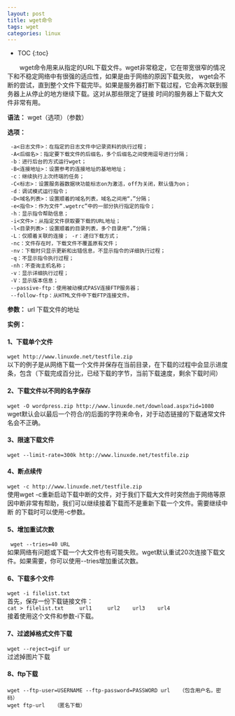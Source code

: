 ```yaml
---
layout: post
title: wget命令
tags: wget
categories: linux
---    
```

 
* TOC
{:toc}     

　　wget命令用来从指定的URL下载文件。wget非常稳定，它在带宽很窄的情况下和不稳定网络中有很强的适应性，如果是由于网络的原因下载失败，
wget会不断的尝试，直到整个文件下载完毕。如果是服务器打断下载过程，它会再次联到服务器上从停止的地方继续下载。这对从那些限定了链接
时间的服务器上下载大文件非常有用。    
        
**语法：**  wget（选项）（参数）    
    
**选项：**   
  ```
   -a<日志文件>：在指定的日志文件中记录资料的执行过程；          
   -A<后缀名>：指定要下载文件的后缀名，多个后缀名之间使用逗号进行分隔；    
   -b：进行后台的方式运行wget；    
   -B<连接地址>：设置参考的连接地址的基地地址；   
   -c：继续执行上次终端的任务；   
   -C<标志>：设置服务器数据块功能标志on为激活，off为关闭，默认值为on；   
   -d：调试模式运行指令；    
   -D<域名列表>：设置顺着的域名列表，域名之间用“，”分隔；     
   -e<指令>：作为文件“.wgetrc”中的一部分执行指定的指令；    
   -h：显示指令帮助信息；     
   -i<文件>：从指定文件获取要下载的URL地址；     
   -l<目录列表>：设置顺着的目录列表，多个目录用“，”分隔；    
   -L：仅顺着关联的连接； -r：递归下载方式；      
   -nc：文件存在时，下载文件不覆盖原有文件；   
   -nv：下载时只显示更新和出错信息，不显示指令的详细执行过程；     
   -q：不显示指令执行过程；   
   -nh：不查询主机名称；   
   -v：显示详细执行过程；    
   -V：显示版本信息；    
   --passive-ftp：使用被动模式PASV连接FTP服务器；    
   --follow-ftp：从HTML文件中下载FTP连接文件。
```
**参数：** url  下载文件的地址     
     
**实例：**   
#### 1、下载单个文件 
`wget http://www.linuxde.net/testfile.zip `      
以下的例子是从网络下载一个文件并保存在当前目录，在下载的过程中会显示进度条，包含（下载完成百分比，已经下载的字节，当前下载速度，剩余下载时间）
   
#### 2、下载文件以不同的名字保存   
`wget -O wordpress.zip http://www.linuxde.net/download.aspx?id=1080  `  
wget默认会以最后一个符合/的后面的字符来命令，对于动态链接的下载通常文件名会不正确。     

#### 3、限速下载文件   
`wget --limit-rate=300k http://www.linuxde.net/testfile.zip `   
   
#### 4、断点续传   
`wget -c http://www.linuxde.net/testfile.zip  `  
 使用wget -c重新启动下载中断的文件，对于我们下载大文件时突然由于网络等原因中断非常有帮助，我们可以继续接着下载而不是重新下载一个文件。需要继续中断
 的下载时可以使用-c参数。   
       
#### 5、增加重试次数          
` wget --tries=40 URL`       
如果网络有问题或下载一个大文件也有可能失败。wget默认重试20次连接下载文件。如果需要，你可以使用--tries增加重试次数。
  
#### 6、下载多个文件   
`wget -i filelist.txt`      
 首先，保存一份下载链接文件：   
    ``cat > filelist.txt    
    url1    
    url2   
    url3   
    url4 ``       
接着使用这个文件和参数-i下载。

#### 7、过滤掉格式文件下载    
`wget --reject=gif ur`   
过滤掉图片下载    

#### 8、ftp下载   
`wget --ftp-user=USERNAME --ftp-password=PASSWORD url   （包含用户名，密码）`   
`wget ftp-url   （匿名下载）`





